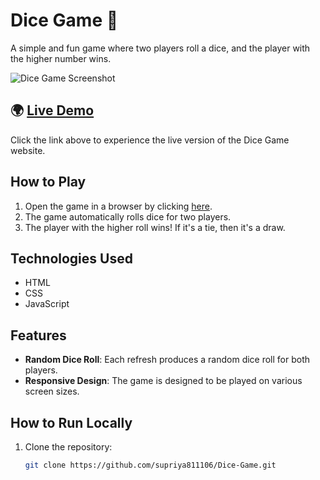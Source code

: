 # Dice Game 🎲

A simple and fun game where two players roll a dice, and the player with the higher number wins.

![Dice Game Screenshot](https://github.com/supriya811106/Dice-Game/assets/89856408/85458315-5fa6-4706-ac86-8c805aee5fd4) <!-- You can replace 'screenshot.png' with the path to an actual screenshot of your game -->

## 🌍 [Live Demo](https://enjoy-dice-game.netlify.app/)

Click the link above to experience the live version of the Dice Game website.

## How to Play
1. Open the game in a browser by clicking [here](https://enjoy-dice-game.netlify.app/).
2. The game automatically rolls dice for two players.
3. The player with the higher roll wins! If it's a tie, then it's a draw.

## Technologies Used

- HTML
- CSS
- JavaScript

## Features

- **Random Dice Roll**: Each refresh produces a random dice roll for both players.
- **Responsive Design**: The game is designed to be played on various screen sizes.

## How to Run Locally

1. Clone the repository:
   ```bash
   git clone https://github.com/supriya811106/Dice-Game.git
